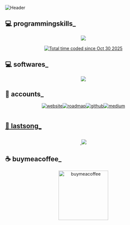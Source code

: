 ![Header](https://pypi-camo.freetls.fastly.net/3ddeac3a09b36a03798da942eb625a81a6501987/68747470733a2f2f7261772e67697468756275736572636f6e74656e742e636f6d2f736f64613438302f61736369692d616e696d61746f722f6d61696e2f646f63732f696d616765732f6d6172636f766963682d657865632e676966)
<h2>💻 programmingskills_</h2>
<p align="center">
  <a href="https://skillicons.dev">
    <img src="https://skillicons.dev/icons?i=cpp,c,cs,html,css,js,php,react,python,lua" />
  </a><br><br>
  <a href="https://wakatime.com/@3420e916-9beb-45b8-a324-7b28753a7e62"><img src="https://wakatime.com/badge/user/3420e916-9beb-45b8-a324-7b28753a7e62.svg" alt="Total time coded since Oct 30 2025" /></a>
</p>
<h2>💻 softwares_</h2>
<p align="center">
  <a href="https://skillicons.dev">
    <img src="https://skillicons.dev/icons?i=windows,apple,arch,linux,vim,vscodium,vscode,visualstudio,sketchup,figma,obsidian,ps" />
  </a>
</p>
<h2>🙈 accounts_</h2>
<p align="center">
<p align="center">
<a target="_blank" href="https://cmodern.nekoweb.org/projects" style="display: inline-block;"><img src="https://img.shields.io/badge/PORTFOLIO-000000?style=for-the-badge&logo=wwe&logoColor=white" alt="website" />
<a target="_blank" href="https://roadmap.sh/u/uijaad" style="display: inline-block;"><img src="https://img.shields.io/badge/roadmap.sh-000000?style=for-the-badge&logo=roadmapdotsh&logoColor=white" alt="roadmap" />
  <a target="_blank" href="https://github.com/uijaad" style="display: inline-block;"><img src="https://img.shields.io/badge/github-000000?style=for-the-badge&logo=github&logoColor=white" alt="github" />
<a target="_blank" href="https://medium.com/@gad183058" style="display: inline-block;"><img src="https://img.shields.io/badge/medium-000000?style=for-the-badge&logo=medium&logoColor=white" alt="medium" />

  
</p>
</p>
<h2>🎸 lastsong_</h2>
<p align="center">
  <a href="https://spotify-github-profile.kittinanx.com/api/view?uid=31bwckuvzb2ixdyjusdlz4jtub3e&redirect=true">
    <img src="https://spotify-github-profile.kittinanx.com/api/view?uid=31bwckuvzb2ixdyjusdlz4jtub3e&cover_image=true&theme=spotify-embed&show_offline=false&background_color=000000&interchange=true&profanity=true&mode=dark&bar_color=000000&bar_color_cover=false">
  </a>
</p>
<h2>☕️ buymeacoffee_</h2>
<p><p>
<p align="center">
<a href="https://buymeacoffee.com/uijaad">
<img src="https://cdn.buymeacoffee.com/buttons/v2/default-yellow.png" width="160" alt="buymeacoffee" />
</a>
</p>
</a>
</p>
</p>

